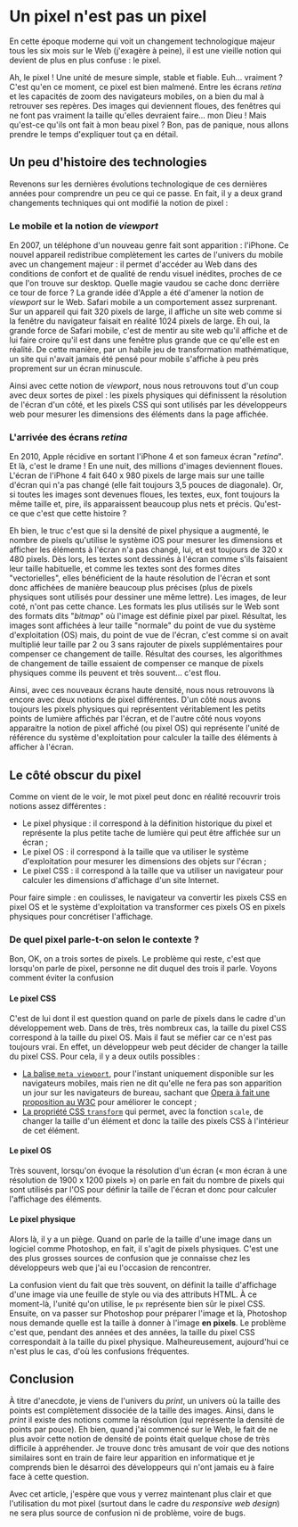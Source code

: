 # Un pixel n'est pas un pixel

En cette époque moderne qui voit un changement technologique majeur tous les six mois sur le Web (j'exagère à peine), il est une vieille notion qui devient de plus en plus confuse : le pixel.

Ah, le pixel ! Une unité de mesure simple, stable et fiable. Euh... vraiment ? C'est qu'en ce moment, ce pixel est bien malmené. Entre les écrans *retina* et les capacités de zoom des navigateurs mobiles, on a bien du mal à retrouver ses repères. Des images qui deviennent floues, des fenêtres qui ne font pas vraiment la taille qu'elles devraient faire... mon Dieu ! Mais qu'est-ce qu'ils ont fait à mon beau pixel ? Bon, pas de panique, nous allons prendre le temps d'expliquer tout ça en détail.

## Un peu d'histoire des technologies

Revenons sur les dernières évolutions technologique de ces dernières années pour comprendre un peu ce qui ce passe. En fait, il y a deux grand changements techniques qui ont modifié la notion de pixel :

### Le mobile et la notion de *viewport*

En 2007, un téléphone d'un nouveau genre fait sont apparition : l'iPhone. Ce nouvel appareil redistribue complètement les cartes de l'univers du mobile avec un changement majeur : il permet d'accéder au Web dans des conditions de confort et de qualité de rendu visuel inédites, proches de ce que l'on trouve sur desktop. Quelle magie vaudou se cache donc derrière ce tour de force ? La grande idée d'Apple a été d'amener la notion de *viewport* sur le Web. Safari mobile a un comportement assez surprenant. Sur un appareil qui fait 320 pixels de large, il affiche un site web comme si la fenêtre du navigateur faisait en réalité 1024 pixels de large. Eh oui, la grande force de Safari mobile, c'est de mentir au site web qu'il affiche et de lui faire croire qu'il est dans une fenêtre plus grande que ce qu'elle est en réalité. De cette manière, par un habile jeu de transformation mathématique, un site qui n'avait jamais été pensé pour mobile s'affiche à peu près proprement sur un écran minuscule.

Ainsi avec cette notion de *viewport*, nous nous retrouvons tout d'un coup avec deux sortes de pixel : les pixels physiques qui définissent la résolution de l'écran d'un côté, et les pixels CSS qui sont utilisés par les développeurs web pour mesurer les dimensions des éléments dans la page affichée.

### L'arrivée des écrans *retina*

En 2010, Apple récidive en sortant l'iPhone 4 et son fameux écran "*retina*". Et là, c'est le drame ! En une nuit, des millions d'images deviennent floues. L'écran de l'iPhone 4 fait 640 x 980 pixels de large mais sur une taille d'écran qui n'a pas changé (elle fait toujours 3,5 pouces de diagonale). Or, si toutes les images sont devenues floues, les textes, eux, font toujours la même taille et, pire, ils apparaissent beaucoup plus nets et précis. Qu'est-ce que c'est que cette histoire ?

Eh bien, le truc c'est que si la densité de pixel physique a augmenté, le nombre de pixels qu'utilise le système iOS pour mesurer les dimensions et afficher les éléments à l'écran n'a pas changé, lui, et est toujours de 320 x 480 pixels. Dès lors, les textes sont dessinés à l'écran comme s'ils faisaient leur taille habituelle, et comme les textes sont des formes dites "vectorielles", elles bénéficient de la haute résolution de l'écran et sont donc affichées de manière beaucoup plus précises (plus de pixels physiques sont utilisés pour dessiner une même lettre). Les images, de leur coté, n'ont pas cette chance. Les formats les plus utilisés sur le Web sont des formats dits "*bitmap*" où l'image est définie pixel par pixel. Résultat, les images sont affichées à leur taille "normale" du point de vue du système d'exploitation (OS) mais, du point de vue de l'écran, c'est comme si on avait multiplié leur taille par 2 ou 3 sans rajouter de pixels supplémentaires pour compenser ce changement de taille. Résultat des courses, les algorithmes de changement de taille essaient de compenser ce manque de pixels physiques comme ils peuvent et très souvent... c'est flou.

Ainsi, avec ces nouveaux écrans haute densité, nous nous retrouvons là encore avec deux notions de pixel différentes. D'un côté nous avons toujours les pixels physiques qui représentent véritablement les petits points de lumière affichés par l'écran, et de l'autre côté nous voyons apparaitre la notion de pixel affiché (ou pixel OS) qui représente l'unité de référence du système d'exploitation pour calculer la taille des éléments à afficher à l'écran.

## Le côté obscur du pixel

Comme on vient de le voir, le mot pixel peut donc en réalité recouvrir trois notions assez différentes :

- Le pixel physique : il correspond à la définition historique du pixel et représente la plus petite tache de lumière qui peut être affichée sur un écran ;
- Le pixel OS : il correspond à la taille que va utiliser le système d'exploitation pour mesurer les dimensions des objets sur l'écran ;
- Le pixel CSS : il correspond à la taille que va utiliser un navigateur pour calculer les dimensions d'affichage d'un site Internet.

Pour faire simple : en coulisses, le navigateur va convertir les pixels CSS en pixel OS et le système d'exploitation va transformer ces pixels OS en pixels physiques pour concrétiser l'affichage.

### De quel pixel parle-t-on selon le contexte ?

Bon, OK, on a trois sortes de pixels. Le problème qui reste, c'est que lorsqu'on parle de pixel, personne ne dit duquel des trois il parle.
Voyons comment éviter la confusion

#### Le pixel CSS

C'est de lui dont il est question quand on parle de pixels dans le cadre d'un développement web. Dans de très, très nombreux cas, la taille du pixel CSS correspond à la taille du pixel OS. Mais il faut se méfier car ce n'est pas toujours vrai. En effet, un développeur web peut décider de changer la taille du pixel CSS. Pour cela, il y a deux outils possibles :

- [La balise ``meta viewport``](https://developer.mozilla.org/fr/docs/Mobile/Viewport*meta*tag), pour l'instant uniquement disponible sur les navigateurs mobiles, mais rien ne dit qu'elle ne fera pas son apparition un jour sur les navigateurs de bureau, sachant que [Opera à fait une proposition au W3C](http://dev.w3.org/csswg/css-device-adapt/) pour améliorer le concept ;
- [La propriété CSS ``transform``](https://developer.mozilla.org/fr/docs/CSS/transform#scale) qui permet, avec la fonction ``scale``, de changer la taille d'un élément et donc la taille des pixels CSS à l'intérieur de cet élément.

#### Le pixel OS

Très souvent, lorsqu'on évoque la résolution d'un écran (« mon écran à une résolution de 1900 x 1200 pixels ») on parle en fait du nombre de pixels qui sont utilisés par l'OS pour définir la taille de l'écran et donc pour calculer l'affichage des éléments.

#### Le pixel physique

Alors là, il y a un piège. Quand on parle de la taille d'une image dans un logiciel comme Photoshop, en fait, il s'agit de pixels physiques. C'est une des plus grosses sources de confusion que je connaisse chez les développeurs web que j'ai eu l'occasion de rencontrer.

La confusion vient du fait que très souvent, on définit la taille d'affichage d'une image via une feuille de style ou via des attributs HTML. À ce moment-là, l'unité qu'on utilise, le ``px`` représente bien sûr le pixel CSS. Ensuite, on va passer sur Photoshop pour préparer l'image et là, Photoshop nous demande quelle est la taille à donner à l'image **en pixels**. Le problème c'est que, pendant des années et des années, la taille du pixel CSS correspondait à la taille du pixel physique. Malheureusement, aujourd'hui ce n'est plus le cas, d'où les confusions fréquentes.

## Conclusion

À titre d'anecdote, je viens de l'univers du *print*, un univers où la taille des points est complètement dissociée de la taille des images. Ainsi, dans le *print* il existe des notions comme la résolution (qui représente la densité de points par pouce). Eh bien, quand j'ai commencé sur le Web, le fait de ne plus avoir cette notion de densité de points était quelque chose de très difficile à appréhender. Je trouve donc très amusant de voir que des notions similaires sont en train de faire leur apparition en informatique et je comprends bien le désarroi des développeurs qui n'ont jamais eu à faire face à cette question.

Avec cet article, j'espère que vous y verrez maintenant plus clair et que l'utilisation du mot pixel (surtout dans le cadre du *responsive web design*) ne sera plus source de confusion ni de problème, voire de bugs.


